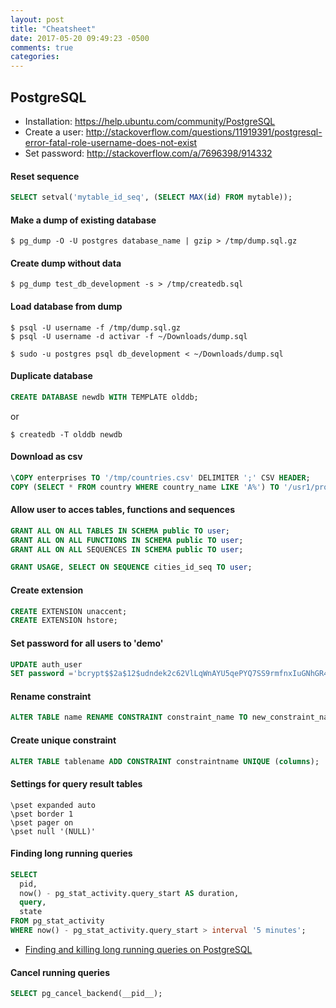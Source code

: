 ```yaml
---
layout: post
title: "Cheatsheet"
date: 2017-05-20 09:49:23 -0500
comments: true
categories: 
---
```


## PostgreSQL

* Installation: https://help.ubuntu.com/community/PostgreSQL
* Create a user: http://stackoverflow.com/questions/11919391/postgresql-error-fatal-role-username-does-not-exist
* Set password: http://stackoverflow.com/a/7696398/914332

#### Reset sequence

```sql
SELECT setval('mytable_id_seq', (SELECT MAX(id) FROM mytable));
```

#### Make a dump of existing database

```
$ pg_dump -O -U postgres database_name | gzip > /tmp/dump.sql.gz
```

#### Create dump without data

```
$ pg_dump test_db_development -s > /tmp/createdb.sql
```


#### Load database from dump

```
$ psql -U username -f /tmp/dump.sql.gz
$ psql -U username -d activar -f ~/Downloads/dump.sql

$ sudo -u postgres psql db_development < ~/Downloads/dump.sql
```

#### Duplicate database

```sql
CREATE DATABASE newdb WITH TEMPLATE olddb;
```

or

```
$ createdb -T olddb newdb
```

#### Download as csv

```sql
\COPY enterprises TO '/tmp/countries.csv' DELIMITER ';' CSV HEADER;
COPY (SELECT * FROM country WHERE country_name LIKE 'A%') TO '/usr1/proj/bray/sql/a_list_countries.copy';
```

#### Allow user to acces tables, functions and sequences

```sql
GRANT ALL ON ALL TABLES IN SCHEMA public TO user;
GRANT ALL ON ALL FUNCTIONS IN SCHEMA public TO user;
GRANT ALL ON ALL SEQUENCES IN SCHEMA public TO user;

GRANT USAGE, SELECT ON SEQUENCE cities_id_seq TO user;
```

#### Create extension

```sql
CREATE EXTENSION unaccent;
CREATE EXTENSION hstore;
```

#### Set password for all users to 'demo'

```sql
UPDATE auth_user 
SET password ='bcrypt$$2a$12$udndek2c62VlLqWnAYU5qePYQ7SS9rmfnxIuGNhGR4EMfFadQsMuG';
```

#### Rename constraint 

```sql
ALTER TABLE name RENAME CONSTRAINT constraint_name TO new_constraint_name;
```

#### Create unique constraint

```sql
ALTER TABLE tablename ADD CONSTRAINT constraintname UNIQUE (columns);
```

#### Settings for query result tables

```
\pset expanded auto
\pset border 1
\pset pager on
\pset null '(NULL)'
```

#### Finding long running queries

```sql
SELECT
  pid,
  now() - pg_stat_activity.query_start AS duration,
  query,
  state
FROM pg_stat_activity
WHERE now() - pg_stat_activity.query_start > interval '5 minutes';
```

* [Finding and killing long running queries on PostgreSQL](https://medium.com/little-programming-joys/finding-and-killing-long-running-queries-on-postgres-7c4f0449e86d)

#### Cancel running queries 

```sql
SELECT pg_cancel_backend(__pid__);
```
